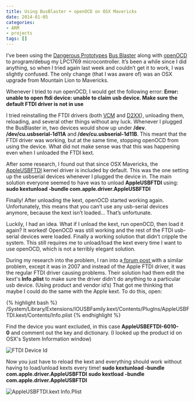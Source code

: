 ```yaml
---
title: Using BusBlaster + openOCD on OSX Mavericks
date: 2014-01-05
categories:
- ARM
- projects
tags: []
---
```

I’ve been using the <a href="http://dangerousprototypes.com/">Dangerous Prototypes</a> <a href="http://dangerousprototypes.com/docs/Bus_Blaster">Bus Blaster</a> along with <a href="http://openocd.sourceforge.net/">openOCD</a> to program/debug my LPC1769 microcontroller. It’s been a while since I did anything, so when I tried again last week and couldn’t get it to work, I was slightly confused. The only change (that I was aware of) was an OSX upgrade from Mountain Lion to Mavericks.

Whenever I tried to run openOCD, I would get the following error:
<strong>Error: unable to open ftdi device: unable to claim usb device. Make sure the default FTDI driver is not in use</strong>

I tried reinstalling the FTDI drivers (both <a href="http://www.ftdichip.com/Drivers/VCP.htm">VCM</a> and <a href="http://www.ftdichip.com/Drivers/D2XX.htm">D2XX</a>), unloading them, reloading, and several other things without any luck. Whenever I plugged the BusBlaster in, two devices would show up under <strong>/dev</strong>. <strong>/dev/cu.usbserial-1d11A</strong> and<strong> /dev/cu.usbserial-1d11B</strong>. This meant that the FTDI driver was working, but at the same time, stopping openOCD from using the device. What did not make sense was that this was happening even when I unloaded the FTDI kext.

After some research, I found out that since OSX Mavericks, the <a href="https://developer.apple.com/library/mac/technotes/tn2315/_index.html">AppleUSBFTDI</a> kernel driver is included by default. This was the one setting up the usbserial devices whenever I plugged the device in. The main solution everyone seemed to have was to unload <strong>AppleUSBFTDI</strong> using:
<strong>sudo kextunload -bundle com.apple.driver.AppleUSBFTDI </strong>

Finally! After unloading the kext, openOCD started working again. Unfortunately, this means that you can’t use any usb-serial devices anymore, because the kext isn’t loaded… That’s unfortunate.

Luckily, I had an idea. What if I unload the kext, run openOCD, then load it again? It worked! OpenOCD was still working and the rest of the FTDI usb-serial devices were loaded. Finally a working solution that didn’t cripple the system. This still requires me to unload/load the kext every time I want to use openOCD, which is not a terribly elegant solution.

During my research into the problem, I ran into a<a href="https://forum.sparkfun.com/viewtopic.php?t=8923"> forum post </a>with a similar problem, except it was in 2007 and instead of the Apple FTDI driver, it was the regular FTDI driver causing problems. Their solution had them edit the kext's<strong> Info.plist</strong> to make sure the driver didn’t do anything to a particular usb device. (Using product and vendor id’s) That got me thinking that maybe I could do the same with the Apple kext.
To do this, open: 

{% highlight bash %}
/System/Library/Extensions/IOUSBFamily.kext/Contents/PlugIns/AppleUSBFTDI.kext/Contents/Info.plist
{% endhighlight %}

Find the device you want excluded, in this case <strong>AppleUSBEFTDI-6010-0</strong> and comment out the key and dictionary. (I looked up the product id on OSX's System Information window)

![FTDI Device Id](/images/wp/Screen-Shot-2014-01-05-at-8.05.07-AM-640x362.png)

Now you just have to reload the kext and everything should work without having to load/unload kexts every time!
<strong>sudo kextunload -bundle com.apple.driver.AppleUSBFTDI</strong>
<strong>sudo kextload -bundle com.apple.driver.AppleUSBFTDI</strong>

![AppleUSBFTDI.kext Info.Plist](/images/wp/Screen-Shot-2014-01-05-at-8.03.31-AM.png)
